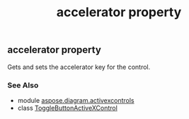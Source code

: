﻿---
title: accelerator property
second_title: Aspose.Diagram for Python via .NET API References
description: 
type: docs
weight: 30
url: /python-net/aspose.diagram.activexcontrols/togglebuttonactivexcontrol/accelerator/
is_root: false
---

## accelerator property


Gets and sets the accelerator key for the control.

### See Also
* module [aspose.diagram.activexcontrols](../../)
* class [ToggleButtonActiveXControl](/diagram/python-net/aspose.diagram.activexcontrols/togglebuttonactivexcontrol)
